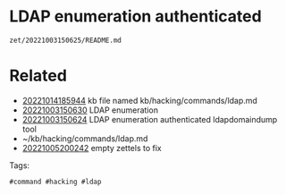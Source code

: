 # LDAP enumeration authenticated

` zet/20221003150625/README.md `

# Related

- [20221014185944](/zet/20221014185944/README.md) kb file named kb/hacking/commands/ldap.md
- [20221003150630](/zet/20221003150630/README.md) LDAP enumeration
- [20221003150624](/zet/20221003150624/README.md) LDAP enumeration authenticated ldapdomaindump tool
- ~/kb/hacking/commands/ldap.md
- [20221005200242](/zet/20221005200242/README.md) empty zettels to fix

Tags:

    #command #hacking #ldap 

